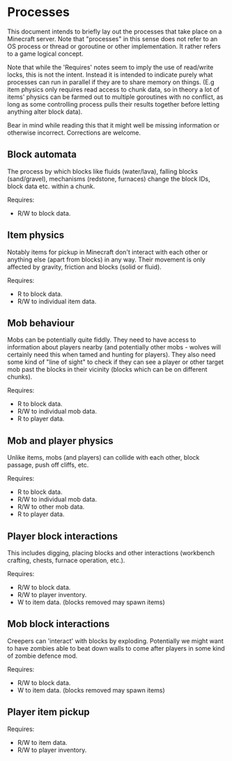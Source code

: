 Processes
=========

This document intends to briefly lay out the processes that take place on a
Minecraft server. Note that "processes" in this sense does not refer to an OS
process or thread or goroutine or other implementation. It rather refers to a
game logical concept.

Note that while the 'Requires' notes seem to imply the use of read/write locks,
this is not the intent. Instead it is intended to indicate purely what
processes can run in parallel if they are to share memory on things. (E.g item
physics only requires read access to chunk data, so in theory a lot of items'
physics can be farmed out to multiple goroutines with no conflict, as long as
some controlling process pulls their results together before letting anything
alter block data).

Bear in mind while reading this that it might well be missing information or
otherwise incorrect. Corrections are welcome.


Block automata
--------------

The process by which blocks like fluids (water/lava), falling blocks
(sand/gravel), mechanisms (redstone, furnaces) change the block IDs, block data
etc. within a chunk.

Requires:
*   R/W to block data.


Item physics
------------

Notably items for pickup in Minecraft don't interact with each other or
anything else (apart from blocks) in any way. Their movement is only affected
by gravity, friction and blocks (solid or fluid).

Requires:
*   R to block data.
*   R/W to individual item data.


Mob behaviour
-------------

Mobs can be potentially quite fiddly. They need to have access to information
about players nearby (and potentially other mobs - wolves will certainly need
this when tamed and hunting for players). They also need some kind of "line of
sight" to check if they can see a player or other target mob past the blocks in
their vicinity (blocks which can be on different chunks).

Requires:
*   R to block data.
*   R/W to individual mob data.
*   R to player data.


Mob and player physics
----------------------

Unlike items, mobs (and players) can collide with each other, block passage,
push off cliffs, etc.

Requires:
*   R to block data.
*   R/W to individual mob data.
*   R/W to other mob data.
*   R to player data.


Player block interactions
-------------------------

This includes digging, placing blocks and other interactions (workbench
crafting, chests, furnace operation, etc.).

Requires:
*   R/W to block data.
*   R/W to player inventory.
*   W to item data. (blocks removed may spawn items)


Mob block interactions
----------------------

Creepers can 'interact' with blocks by exploding. Potentially we might want to
have zombies able to beat down walls to come after players in some kind of
zombie defence mod.

Requires:
*   R/W to block data.
*   W to item data. (blocks removed may spawn items)


Player item pickup
------------------

Requires:
*   R/W to item data.
*   R/W to player inventory.
